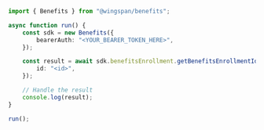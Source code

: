 <!-- Start SDK Example Usage [usage] -->
```typescript
import { Benefits } from "@wingspan/benefits";

async function run() {
    const sdk = new Benefits({
        bearerAuth: "<YOUR_BEARER_TOKEN_HERE>",
    });

    const result = await sdk.benefitsEnrollment.getBenefitsEnrollmentId({
        id: "<id>",
    });

    // Handle the result
    console.log(result);
}

run();

```
<!-- End SDK Example Usage [usage] -->
